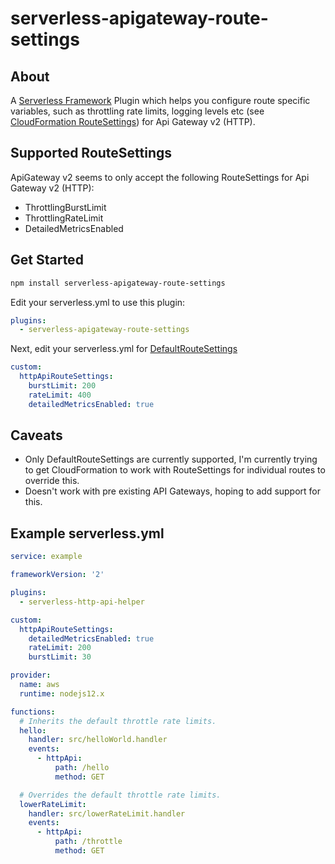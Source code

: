 # serverless-apigateway-route-settings

## About

A <a href="https://serverless.com/" target="_blank">Serverless Framework</a> Plugin which helps you configure route specific variables, such as throttling rate limits, logging levels etc (see <a href="https://docs.aws.amazon.com/AWSCloudFormation/latest/UserGuide/aws-properties-apigatewayv2-stage-routesettings.html" target="_blank">CloudFormation RouteSettings</a>) for Api Gateway v2 (HTTP).

## Supported RouteSettings 

ApiGateway v2 seems to only accept the following RouteSettings for Api Gateway v2 (HTTP):

* ThrottlingBurstLimit
* ThrottlingRateLimit
* DetailedMetricsEnabled

## Get Started

```bash
npm install serverless-apigateway-route-settings
```

Edit your serverless.yml to use this plugin:

```yml
plugins:
  - serverless-apigateway-route-settings
```

Next, edit your serverless.yml for <a href="https://docs.aws.amazon.com/AWSCloudFormation/latest/UserGuide/aws-resource-apigatewayv2-stage.html#cfn-apigatewayv2-stage-defaultroutesettings" target="_blank">DefaultRouteSettings</a>

```yml
custom:
  httpApiRouteSettings:
    burstLimit: 200
    rateLimit: 400
    detailedMetricsEnabled: true
```

## Caveats

* Only DefaultRouteSettings are currently supported, I'm currently trying to get CloudFormation to work with RouteSettings for individual routes to override this.
* Doesn't work with pre existing API Gateways, hoping to add support for this.
  
## Example serverless.yml

```yml
service: example

frameworkVersion: '2'

plugins:
  - serverless-http-api-helper

custom: 
  httpApiRouteSettings:
    detailedMetricsEnabled: true
    rateLimit: 200
    burstLimit: 30

provider:
  name: aws
  runtime: nodejs12.x

functions:
  # Inherits the default throttle rate limits.
  hello:
    handler: src/helloWorld.handler
    events:
      - httpApi:
          path: /hello
          method: GET

  # Overrides the default throttle rate limits.
  lowerRateLimit:
    handler: src/lowerRateLimit.handler
    events:
      - httpApi:
          path: /throttle
          method: GET
```